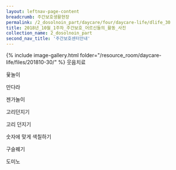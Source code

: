 ```yaml
--- 
layout: leftnav-page-content 
breadcrumb: 주간보호생활현장 
permalink: /2_dosolnoin_part/daycare/four/daycare-life/dlife_30
title: 2018년_10월_1주차_주간보호_어르신들의_활동_사진
collection_name: 2_dosolnoin_part
second_nav_title: '주간보호센터안내' 
---
```

{% include image-gallery.html folder="/resource_room/daycare-life/files/201810-30/" %}
웃음치료

윷놀이

만다라

젠가놀이

고리던지기

고리 던지기

숫자에 맞게 색칠하기

구슬꿰기

도미노